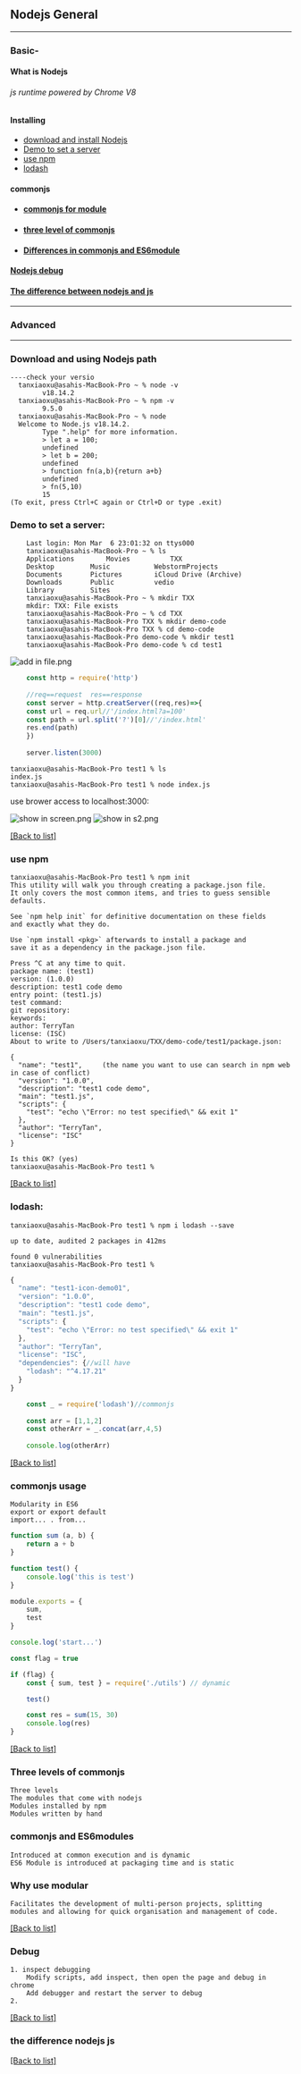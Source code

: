 ## Nodejs General

----
### Basic-
#### What is Nodejs 
###### js runtime powered by Chrome V8
#### Installing
- [download and install Nodejs](#download-and-using-nodejs-path)
- [ Demo to set a server](#demo-to-set-a-server-)
- [use npm](#use-npm)
- [lodash](#lodash-)
#### commonjs
- #### [commonjs for module](#commonjs-usage)
- #### [three level of commonjs](#three-levels-of-commonjs)
- #### [Differences in commonjs and ES6module](#commonjs-and-es6modules)
#### [Nodejs debug](#debug)
#### [The difference between nodejs and js](#the-difference-nodejs-js)

---
### Advanced

---

### Download and using Nodejs path
```text
----check your versio
  tanxiaoxu@asahis-MacBook-Pro ~ % node -v
        v18.14.2
  tanxiaoxu@asahis-MacBook-Pro ~ % npm -v
        9.5.0
  tanxiaoxu@asahis-MacBook-Pro ~ % node
  Welcome to Node.js v18.14.2.
        Type ".help" for more information.
        > let a = 100;
        undefined
        > let b = 200;
        undefined
        > function fn(a,b){return a+b}
        undefined
        > fn(5,10)
        15
(To exit, press Ctrl+C again or Ctrl+D or type .exit)
```
### Demo to set a server:
```text
    Last login: Mon Mar  6 23:01:32 on ttys000
    tanxiaoxu@asahis-MacBook-Pro ~ % ls
    Applications		Movies			TXX
    Desktop			Music			WebstormProjects
    Documents		Pictures		iCloud Drive (Archive)
    Downloads		Public			vedio
    Library			Sites
    tanxiaoxu@asahis-MacBook-Pro ~ % mkdir TXX
    mkdir: TXX: File exists
    tanxiaoxu@asahis-MacBook-Pro ~ % cd TXX
    tanxiaoxu@asahis-MacBook-Pro TXX % mkdir demo-code
    tanxiaoxu@asahis-MacBook-Pro TXX % cd demo-code
    tanxiaoxu@asahis-MacBook-Pro demo-code % mkdir test1
    tanxiaoxu@asahis-MacBook-Pro demo-code % cd test1
```
![add in file.png](pics%2Fadd%20in%20file.png)
```js
    const http = require('http')
    
    //req==request  res==response
    const server = http.creatServer((req,res)=>{
    const url = req.url//'/index.html?a=100'
    const path = url.split('?')[0]//'/index.html'
    res.end(path)
    })
    
    server.listen(3000)
```
```text
tanxiaoxu@asahis-MacBook-Pro test1 % ls
index.js
tanxiaoxu@asahis-MacBook-Pro test1 % node index.js
```
use brower access to localhost:3000:

![show in screen.png](pics%2Fshow%20in%20screen.png)
![show in s2.png](pics%2Fshow%20in%20s2.png)

[[Back to list]](#basic-)
### use npm
```text
tanxiaoxu@asahis-MacBook-Pro test1 % npm init 
This utility will walk you through creating a package.json file.
It only covers the most common items, and tries to guess sensible defaults.

See `npm help init` for definitive documentation on these fields
and exactly what they do.

Use `npm install <pkg>` afterwards to install a package and
save it as a dependency in the package.json file.

Press ^C at any time to quit.
package name: (test1) 
version: (1.0.0) 
description: test1 code demo
entry point: (test1.js) 
test command: 
git repository: 
keywords: 
author: TerryTan
license: (ISC) 
About to write to /Users/tanxiaoxu/TXX/demo-code/test1/package.json:

{
  "name": "test1",     (the name you want to use can search in npm web in case of conflict)
  "version": "1.0.0",
  "description": "test1 code demo",
  "main": "test1.js",
  "scripts": {
    "test": "echo \"Error: no test specified\" && exit 1"
  },
  "author": "TerryTan",
  "license": "ISC"
}

Is this OK? (yes) 
tanxiaoxu@asahis-MacBook-Pro test1 % 
```
[[Back to list]](#basic-)
### lodash:
```text
tanxiaoxu@asahis-MacBook-Pro test1 % npm i lodash --save

up to date, audited 2 packages in 412ms

found 0 vulnerabilities
tanxiaoxu@asahis-MacBook-Pro test1 % 
```
```javascript
{
  "name": "test1-icon-demo01",
  "version": "1.0.0",
  "description": "test1 code demo",
  "main": "test1.js",
  "scripts": {
    "test": "echo \"Error: no test specified\" && exit 1"
  },
  "author": "TerryTan",
  "license": "ISC",
  "dependencies": {//will have
    "lodash": "^4.17.21"
  }
}
```
```js
    const _ = require('lodash')//commonjs
    
    const arr = [1,1,2]
    const otherArr = _.concat(arr,4,5)
    
    console.log(otherArr)
```
[[Back to list]](#basic-)

### commonjs usage
```text
Modularity in ES6
export or export default
import... . from...
```
```js
function sum (a, b) {
    return a + b
}

function test() {
    console.log('this is test')
}

module.exports = {
    sum,
    test
}
```
```js
console.log('start...')

const flag = true

if (flag) {
    const { sum, test } = require('./utils') // dynamic

    test()

    const res = sum(15, 30)
    console.log(res)
}
```
[[Back to list]](#basic-)
### Three levels of commonjs
```text
Three levels
The modules that come with nodejs
Modules installed by npm
Modules written by hand
```

### commonjs and ES6modules
```text
Introduced at common execution and is dynamic
ES6 Module is introduced at packaging time and is static
```
### Why use modular
```text
Facilitates the development of multi-person projects, splitting modules and allowing for quick organisation and management of code.
```
[[Back to list]](#basic-)

### Debug
```text
1. inspect debugging
    Modify scripts, add inspect, then open the page and debug in chrome
    Add debugger and restart the server to debug
2. 

```
[[Back to list]](#basic-)

### the difference nodejs js
[[Back to list]](#basic-)